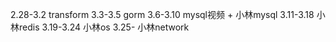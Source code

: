 2.28-3.2 transform
3.3-3.5 gorm
3.6-3.10 mysql视频 + 小林mysql
3.11-3.18 小林redis
3.19-3.24 小林os
3.25- 小林network   